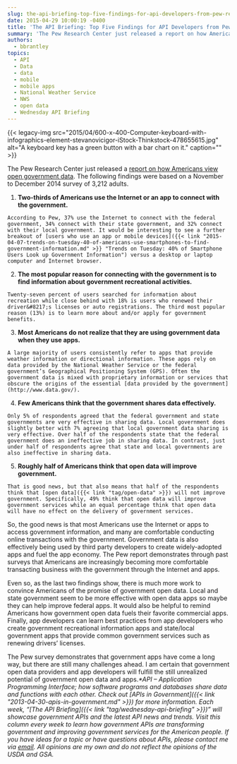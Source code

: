 ```yaml
---
slug: the-api-briefing-top-five-findings-for-api-developers-from-pew-research-center
date: 2015-04-29 10:00:19 -0400
title: 'The API Briefing: Top Five Findings for API Developers from Pew Research Center'
summary: 'The Pew Research Center just released a report on how Americans view open government data. The following findings were based on a November to December 2014 survey of 3,212 adults. Two-thirds of Americans use the Internet or an app to connect with the government. According to Pew, 37% use the Internet to connect with the'
authors:
  - bbrantley
topics:
  - API
  - Data
  - data
  - mobile
  - mobile apps
  - National Weather Service
  - NWS
  - open data
  - Wednesday API Briefing
---
```


{{< legacy-img src="2015/04/600-x-400-Computer-keyboard-with-infographics-element-stevanovicigor-iStock-Thinkstock-478655615.jpg" alt="A keyboard key has a green button with a bar chart on it." caption="" >}} 

The Pew Research Center just released a <a href="http://www.pewinternet.org/2015/04/21/open-government-data/" target="_blank">report on how Americans view open government data</a>. The following findings were based on a November to December 2014 survey of 3,212 adults.

  1. **Two-thirds of Americans use the Internet or an app to connect with the government.**
  
    According to Pew, 37% use the Internet to connect with the federal government, 34% connect with their state government, and 32% connect with their local government. It would be interesting to see a further breakout of [users who use an app or mobile devices]({{< link "2015-04-07-trends-on-tuesday-40-of-americans-use-smartphones-to-find-government-information.md" >}} "Trends on Tuesday: 40% of Smartphone Users Look up Government Information") versus a desktop or laptop computer and Internet browser.
  2. **The most popular reason for connecting with the government is to find information about government recreational activities.**
  
    Twenty-seven percent of users searched for information about recreation while close behind with 18% is users who renewed their driver&#8217;s licenses or auto registrations. The third most popular reason (13%) is to learn more about and/or apply for government benefits.
  3. **Most Americans do not realize that they are using government data when they use apps.**
  
    A large majority of users consistently refer to apps that provide weather information or directional information. These apps rely on data provided by the National Weather Service or the federal government’s Geographical Positioning System (GPS). Often the government data is mixed with proprietary information or services that obscure the origins of the essential [data provided by the government](http://www.data.gov/).
  4. **Few Americans think that the government shares data effectively.**
  
    Only 5% of respondents agreed that the federal government and state governments are very effective in sharing data. Local government does slightly better with 7% agreeing that local government data sharing is very effective. Over half of the respondents state that the federal government does an ineffective job in sharing data. In contrast, just under half of respondents agree that state and local governments are also ineffective in sharing data.
  5. **Roughly half of Americans think that open data will improve government.**
  
    That is good news, but that also means that half of the respondents think that [open data]({{< link "tag/open-data" >}}) will not improve government. Specifically, 49% think that open data will improve government services while an equal percentage think that open data will have no effect on the delivery of government services.

So, the good news is that most Americans use the Internet or apps to access government information, and many are comfortable conducting online transactions with the government. Government data is also effectively being used by third party developers to create widely-adopted apps and fuel the app economy. The Pew report demonstrates through past surveys that Americans are increasingly becoming more comfortable transacting business with the government through the Internet and apps.

Even so, as the last two findings show, there is much more work to convince Americans of the promise of government open data. Local and state government seem to be more effective with open data apps so maybe they can help improve federal apps. It would also be helpful to remind Americans how government open data fuels their favorite commercial apps. Finally, app developers can learn best practices from app developers who create government recreational information apps and state/local government apps that provide common government services such as renewing drivers’ licenses.

The Pew survey demonstrates that government apps have come a long way, but there are still many challenges ahead. I am certain that government open data providers and app developers will fulfill the still unrealized potential of government open data and apps._*API – Application Programming Interface; how software programs and databases share data and functions with each other. Check out [APIs in Government]({{< link "2013-04-30-apis-in-government.md" >}}) for more information._
_Each week, “[The API Briefing]({{< link "tag/wednesday-api-briefing" >}})” will showcase government APIs and the latest API news and trends. Visit this column every week to learn how government APIs are transforming government and improving government services for the American people. If you have ideas for a topic or have questions about APIs, please contact me via <a href="mailto:%20bill@billbrantley.com" target="_blank">email</a>. All opinions are my own and do not reflect the opinions of the USDA and GSA._
